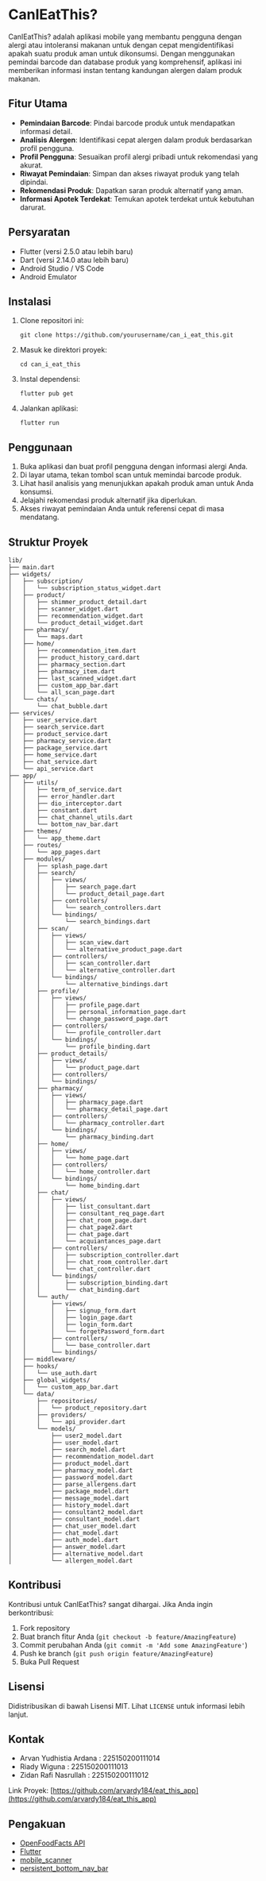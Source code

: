 # CanIEatThis?

CanIEatThis? adalah aplikasi mobile yang membantu pengguna dengan alergi atau intoleransi makanan untuk dengan cepat mengidentifikasi apakah suatu produk aman untuk dikonsumsi. Dengan menggunakan pemindai barcode dan database produk yang komprehensif, aplikasi ini memberikan informasi instan tentang kandungan alergen dalam produk makanan.

## Fitur Utama

- **Pemindaian Barcode**: Pindai barcode produk untuk mendapatkan informasi detail.
- **Analisis Alergen**: Identifikasi cepat alergen dalam produk berdasarkan profil pengguna.
- **Profil Pengguna**: Sesuaikan profil alergi pribadi untuk rekomendasi yang akurat.
- **Riwayat Pemindaian**: Simpan dan akses riwayat produk yang telah dipindai.
- **Rekomendasi Produk**: Dapatkan saran produk alternatif yang aman.
- **Informasi Apotek Terdekat**: Temukan apotek terdekat untuk kebutuhan darurat.

## Persyaratan

- Flutter (versi 2.5.0 atau lebih baru)
- Dart (versi 2.14.0 atau lebih baru)
- Android Studio / VS Code
- Android Emulator

## Instalasi

1. Clone repositori ini:
   ```
   git clone https://github.com/yourusername/can_i_eat_this.git
   ```

2. Masuk ke direktori proyek:
   ```
   cd can_i_eat_this
   ```

3. Instal dependensi:
   ```
   flutter pub get
   ```

4. Jalankan aplikasi:
   ```
   flutter run
   ```

## Penggunaan

1. Buka aplikasi dan buat profil pengguna dengan informasi alergi Anda.
2. Di layar utama, tekan tombol scan untuk memindai barcode produk.
3. Lihat hasil analisis yang menunjukkan apakah produk aman untuk Anda konsumsi.
4. Jelajahi rekomendasi produk alternatif jika diperlukan.
5. Akses riwayat pemindaian Anda untuk referensi cepat di masa mendatang.

## Struktur Proyek

```
lib/
├── main.dart
├── widgets/
│   ├── subscription/
│   │   └── subscription_status_widget.dart
│   ├── product/
│   │   ├── shimmer_product_detail.dart
│   │   ├── scanner_widget.dart
│   │   ├── recommendation_widget.dart
│   │   └── product_detail_widget.dart
│   ├── pharmacy/
│   │   └── maps.dart
│   ├── home/
│   │   ├── recommendation_item.dart
│   │   ├── product_history_card.dart
│   │   ├── pharmacy_section.dart
│   │   ├── pharmacy_item.dart
│   │   ├── last_scanned_widget.dart
│   │   ├── custom_app_bar.dart
│   │   └── all_scan_page.dart
│   └── chats/
│       └── chat_bubble.dart
├── services/
│   ├── user_service.dart
│   ├── search_service.dart
│   ├── product_service.dart
│   ├── pharmacy_service.dart
│   ├── package_service.dart
│   ├── home_service.dart
│   ├── chat_service.dart
│   └── api_service.dart
├── app/
│   ├── utils/
│   │   ├── term_of_service.dart
│   │   ├── error_handler.dart
│   │   ├── dio_interceptor.dart
│   │   ├── constant.dart
│   │   ├── chat_channel_utils.dart
│   │   └── bottom_nav_bar.dart
│   ├── themes/
│   │   └── app_theme.dart
│   ├── routes/
│   │   └── app_pages.dart
│   ├── modules/
│   │   ├── splash_page.dart
│   │   ├── search/
│   │   │   ├── views/
│   │   │   │   ├── search_page.dart
│   │   │   │   └── product_detail_page.dart
│   │   │   ├── controllers/
│   │   │   │   └── search_controllers.dart
│   │   │   └── bindings/
│   │   │       └── search_bindings.dart
│   │   ├── scan/
│   │   │   ├── views/
│   │   │   │   ├── scan_view.dart
│   │   │   │   └── alternative_product_page.dart
│   │   │   ├── controllers/
│   │   │   │   ├── scan_controller.dart
│   │   │   │   └── alternative_controller.dart
│   │   │   └── bindings/
│   │   │       └── alternative_bindings.dart
│   │   ├── profile/
│   │   │   ├── views/
│   │   │   │   ├── profile_page.dart
│   │   │   │   ├── personal_information_page.dart
│   │   │   │   └── change_password_page.dart
│   │   │   ├── controllers/
│   │   │   │   └── profile_controller.dart
│   │   │   └── bindings/
│   │   │       └── profile_binding.dart
│   │   ├── product_details/
│   │   │   ├── views/
│   │   │   │   └── product_page.dart
│   │   │   ├── controllers/
│   │   │   └── bindings/
│   │   ├── pharmacy/
│   │   │   ├── views/
│   │   │   │   ├── pharmacy_page.dart
│   │   │   │   └── pharmacy_detail_page.dart
│   │   │   ├── controllers/
│   │   │   │   └── pharmacy_controller.dart
│   │   │   └── bindings/
│   │   │       └── pharmacy_binding.dart
│   │   ├── home/
│   │   │   ├── views/
│   │   │   │   └── home_page.dart
│   │   │   ├── controllers/
│   │   │   │   └── home_controller.dart
│   │   │   └── bindings/
│   │   │       └── home_binding.dart
│   │   ├── chat/
│   │   │   ├── views/
│   │   │   │   ├── list_consultant.dart
│   │   │   │   ├── consultant_req_page.dart
│   │   │   │   ├── chat_room_page.dart
│   │   │   │   ├── chat_page2.dart
│   │   │   │   ├── chat_page.dart
│   │   │   │   └── acquiantances_page.dart
│   │   │   ├── controllers/
│   │   │   │   ├── subscription_controller.dart
│   │   │   │   ├── chat_room_controller.dart
│   │   │   │   └── chat_controller.dart
│   │   │   └── bindings/
│   │   │       ├── subscription_binding.dart
│   │   │       └── chat_binding.dart
│   │   └── auth/
│   │       ├── views/
│   │       │   ├── signup_form.dart
│   │       │   ├── login_page.dart
│   │       │   ├── login_form.dart
│   │       │   └── forgetPassword_form.dart
│   │       ├── controllers/
│   │       │   └── base_controller.dart
│   │       └── bindings/
│   ├── middleware/
│   ├── hooks/
│   │   └── use_auth.dart
│   ├── global_widgets/
│   │   └── custom_app_bar.dart
│   └── data/
│       ├── repositories/
│       │   └── product_repository.dart
│       ├── providers/
│       │   └── api_provider.dart
│       └── models/
│           ├── user2_model.dart
│           ├── user_model.dart
│           ├── search_model.dart
│           ├── recommendation_model.dart
│           ├── product_model.dart
│           ├── pharmacy_model.dart
│           ├── password_model.dart
│           ├── parse_allergens.dart
│           ├── package_model.dart
│           ├── message_model.dart
│           ├── history_model.dart
│           ├── consultant2_model.dart
│           ├── consultant_model.dart
│           ├── chat_user_model.dart
│           ├── chat_model.dart
│           ├── auth_model.dart
│           ├── answer_model.dart
│           ├── alternative_model.dart
│           └── allergen_model.dart
```

## Kontribusi

Kontribusi untuk CanIEatThis? sangat dihargai. Jika Anda ingin berkontribusi:

1. Fork repository
2. Buat branch fitur Anda (`git checkout -b feature/AmazingFeature`)
3. Commit perubahan Anda (`git commit -m 'Add some AmazingFeature'`)
4. Push ke branch (`git push origin feature/AmazingFeature`)
5. Buka Pull Request

## Lisensi

Didistribusikan di bawah Lisensi MIT. Lihat `LICENSE` untuk informasi lebih lanjut.

## Kontak
- Arvan Yudhistia Ardana : 225150200111014
- Riady Wiguna : 225150200111013
- Zidan Rafi Nasrullah : 225150200111012


Link Proyek: [https://github.com/arvardy184/eat_this_app](https://github.com/arvardy184/eat_this_app)

## Pengakuan

- [OpenFoodFacts API](https://world.openfoodfacts.org/data)
- [Flutter](https://flutter.dev)
- [mobile_scanner](https://pub.dev/packages/mobile_scanner)
- [persistent_bottom_nav_bar](https://pub.dev/packages/persistent_bottom_nav_bar)
